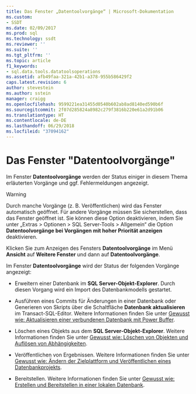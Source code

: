 ```yaml
---
title: Das Fenster „Datentoolvorgänge“ | Microsoft-Dokumentation
ms.custom:
- SSDT
ms.date: 02/09/2017
ms.prod: sql
ms.technology: ssdt
ms.reviewer: ''
ms.suite: ''
ms.tgt_pltfrm: ''
ms.topic: article
f1_keywords:
- sql.data.tools.datatoolsoperations
ms.assetid: afb49faa-321a-42b1-a378-955b586429f2
caps.latest.revision: 6
author: stevestein
ms.author: sstein
manager: craigg
ms.openlocfilehash: 9599221ea31455d0540b602ab8ad8140ed590b6f
ms.sourcegitcommit: 2f07d285824a8982c279f3816b220e61a2d91b06
ms.translationtype: HT
ms.contentlocale: de-DE
ms.lasthandoff: 06/29/2018
ms.locfileid: "37094162"
---
```

# <a name="data-tools-operations-window"></a>Das Fenster "Datentoolvorgänge"
Im Fenster **Datentoolvorgänge** werden der Status einiger in diesem Thema erläuterten Vorgänge und ggf. Fehlermeldungen angezeigt.  
  
> [!WARNING]  
> Durch manche Vorgänge (z. B. Veröffentlichen) wird das Fenster automatisch geöffnet. Für andere Vorgänge müssen Sie sicherstellen, dass das Fenster geöffnet ist. Sie können diese Option deaktivieren, indem Sie unter „Extras > Optionen > SQL Server-Tools > Allgemein“ die Option **Datentoolvorgänge bei Vorgängen mit hoher Priorität anzeigen** deaktivieren.  
  
Klicken Sie zum Anzeigen des Fensters **Datentoolvorgänge** im Menü **Ansicht** auf **Weitere Fenster** und dann auf **Datentoolvorgänge**.  
  
Im Fenster **Datentoolvorgänge** wird der Status der folgenden Vorgänge angezeigt:  
  
-   Erweitern einer Datenbank im **SQL Server-Objekt-Explorer**. Durch diesen Vorgang wird ein Import des Datenbankmodells gestartet.  
  
-   Ausführen eines Commits für Änderungen in einer Datenbank oder Generieren von Skripts über die Schaltfläche **Datenbank aktualisieren** im Transact\-SQL-Editor. Weitere Informationen finden Sie unter [Gewusst wie: Aktualisieren einer verbundenen Datenbank mit Power Buffer](../ssdt/how-to-update-a-connected-database-with-power-buffer.md).  
  
-   Löschen eines Objekts aus dem **SQL Server-Objekt-Explorer**. Weitere Informationen finden Sie unter [Gewusst wie: Löschen von Objekten und Auflösen von Abhängigkeiten](../ssdt/how-to-delete-objects-and-resolve-dependencies.md).  
  
-   Veröffentlichen von Ergebnissen. Weitere Informationen finden Sie unter [Gewusst wie: Ändern der Zielplattform und Veröffentlichen eines Datenbankprojekts](../ssdt/how-to-change-target-platform-and-publish-a-database-project.md).  
  
-   Bereitstellen. Weitere Informationen finden Sie unter [Gewusst wie: Erstellen und Bereitstellen in einer lokalen Datenbank](../ssdt/how-to-build-and-deploy-to-a-local-database.md).  
  
